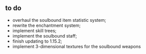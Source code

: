 ## to do
- overhaul the soulbound item statistic system;
- rewrite the enchantment system;
- implement skill trees;
- implement the soulbound staff;
- finish updating to 1.15.2;
- implement 3-dimensional textures for the soulbound weapons
